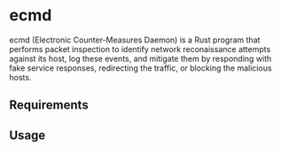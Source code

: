 # ecmd
ecmd (Electronic Counter-Measures Daemon) is a Rust program that performs packet inspection to identify network reconaissance attempts against its host, log these events, and mitigate them by responding with fake service responses, redirecting the traffic, or blocking the malicious hosts.

## Requirements

## Usage

